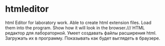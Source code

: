 # htmleditor
html Editor for laboratory work. Able to create html extension files. Load them into the program. Show how it will look in the browser./// HTML редактор для лабораторной. Умеет создавать файлы расширения html. Загружать их в программу. Показывать как будет выглядеть в браузере.
